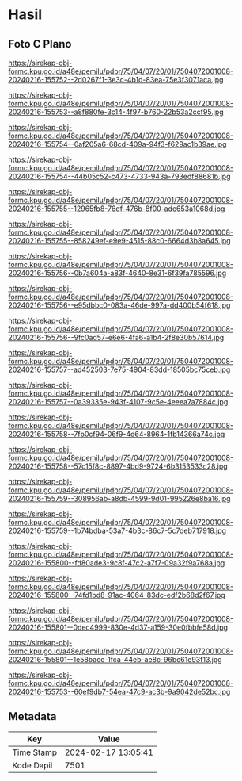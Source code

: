 # Hasil

## Foto C Plano

https://sirekap-obj-formc.kpu.go.id/a48e/pemilu/pdpr/75/04/07/20/01/7504072001008-20240216-155752--2d0267f1-3e3c-4b1d-83ea-75e3f3071aca.jpg

https://sirekap-obj-formc.kpu.go.id/a48e/pemilu/pdpr/75/04/07/20/01/7504072001008-20240216-155753--a8f880fe-3c14-4f97-b760-22b53a2ccf95.jpg

https://sirekap-obj-formc.kpu.go.id/a48e/pemilu/pdpr/75/04/07/20/01/7504072001008-20240216-155754--0af205a6-68cd-409a-94f3-f629ac1b39ae.jpg

https://sirekap-obj-formc.kpu.go.id/a48e/pemilu/pdpr/75/04/07/20/01/7504072001008-20240216-155754--44b05c52-c473-4733-943a-793edf88681b.jpg

https://sirekap-obj-formc.kpu.go.id/a48e/pemilu/pdpr/75/04/07/20/01/7504072001008-20240216-155755--12965fb8-76df-476b-8f00-ade653a1068d.jpg

https://sirekap-obj-formc.kpu.go.id/a48e/pemilu/pdpr/75/04/07/20/01/7504072001008-20240216-155755--858249ef-e9e9-4515-88c0-6664d3b8a645.jpg

https://sirekap-obj-formc.kpu.go.id/a48e/pemilu/pdpr/75/04/07/20/01/7504072001008-20240216-155756--0b7a604a-a83f-4640-8e31-6f39fa785596.jpg

https://sirekap-obj-formc.kpu.go.id/a48e/pemilu/pdpr/75/04/07/20/01/7504072001008-20240216-155756--e95dbbc0-083a-46de-997a-dd400b54f618.jpg

https://sirekap-obj-formc.kpu.go.id/a48e/pemilu/pdpr/75/04/07/20/01/7504072001008-20240216-155756--9fc0ad57-e6e6-4fa6-a1b4-2f8e30b57614.jpg

https://sirekap-obj-formc.kpu.go.id/a48e/pemilu/pdpr/75/04/07/20/01/7504072001008-20240216-155757--ad452503-7e75-4904-83dd-18505bc75ceb.jpg

https://sirekap-obj-formc.kpu.go.id/a48e/pemilu/pdpr/75/04/07/20/01/7504072001008-20240216-155757--0a39335e-943f-4107-9c5e-4eeea7a7884c.jpg

https://sirekap-obj-formc.kpu.go.id/a48e/pemilu/pdpr/75/04/07/20/01/7504072001008-20240216-155758--7fb0cf94-06f9-4d64-8964-1fb14366a74c.jpg

https://sirekap-obj-formc.kpu.go.id/a48e/pemilu/pdpr/75/04/07/20/01/7504072001008-20240216-155758--57c15f8c-8897-4bd9-9724-6b3153533c28.jpg

https://sirekap-obj-formc.kpu.go.id/a48e/pemilu/pdpr/75/04/07/20/01/7504072001008-20240216-155759--308956ab-a8db-4599-9d01-995226e8ba16.jpg

https://sirekap-obj-formc.kpu.go.id/a48e/pemilu/pdpr/75/04/07/20/01/7504072001008-20240216-155759--1b74bdba-53a7-4b3c-86c7-5c7deb717918.jpg

https://sirekap-obj-formc.kpu.go.id/a48e/pemilu/pdpr/75/04/07/20/01/7504072001008-20240216-155800--fd80ade3-9c8f-47c2-a7f7-09a32f9a768a.jpg

https://sirekap-obj-formc.kpu.go.id/a48e/pemilu/pdpr/75/04/07/20/01/7504072001008-20240216-155800--74fd1bd8-91ac-4064-83dc-edf2b68d2f67.jpg

https://sirekap-obj-formc.kpu.go.id/a48e/pemilu/pdpr/75/04/07/20/01/7504072001008-20240216-155801--0dec4999-830e-4d37-a159-30e0fbbfe58d.jpg

https://sirekap-obj-formc.kpu.go.id/a48e/pemilu/pdpr/75/04/07/20/01/7504072001008-20240216-155801--1e58bacc-1fca-44eb-ae8c-96bc61e93f13.jpg

https://sirekap-obj-formc.kpu.go.id/a48e/pemilu/pdpr/75/04/07/20/01/7504072001008-20240216-155753--60ef9db7-54ea-47c9-ac3b-9a9042de52bc.jpg


## Metadata

| Key        | Value               |
| ---------- | ------------------- |
| Time Stamp | 2024-02-17 13:05:41 |
| Kode Dapil | 7501                |



